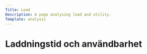 ```yaml
---
Title: Load
Description: A page analysing load and utility.
Template: analysis
---
```


Laddningstid och användbarhet
=======================